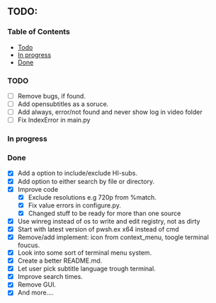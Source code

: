 <h2 align="left">TODO:</h2>

### Table of Contents

- [Todo](#todo)
- [In progress](#progress)
- [Done](#authors)

### TODO <a name = "todo"></a>

- [ ] Remove bugs, if found.
- [ ] Add opensubtitles as a soruce.
- [ ] Add always, error/not found and never show log in video folder
- [ ] Fix IndexError in main.py

### In progress <a name = "progress"></a>

### Done <a name = "done"></a>

- [x] Add a option to include/exclude HI-subs.
- [x] Add option to either search by file or directory.
- [x] Improve code
  - [x] Exclude resolutions e.g 720p from %match.
  - [x] Fix value errors in configure.py.
  - [x] Changed stuff to be ready for more than one source
- [x] Use winreg instead of os to write and edit registry, not as dirty
- [x] Start with latest version of pwsh.ex x64 instead of cmd
- [x] Remove/add implement: icon from context_menu, toogle terminal foucus.
- [x] Look into some sort of terminal menu system.
- [x] Create a better README.md.
- [x] Let user pick subtitle language trough terminal.
- [x] Improve search times.
- [x] Remove GUI.
- [x] And more....
